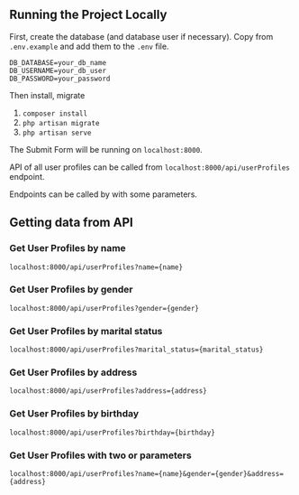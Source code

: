 ## Running the Project Locally

First, create the database (and database user if necessary).
Copy from `.env.example` and add them to the `.env` file.

```
DB_DATABASE=your_db_name
DB_USERNAME=your_db_user
DB_PASSWORD=your_password
```

Then install, migrate

1. `composer install`
2. `php artisan migrate`
3. `php artisan serve`

The Submit Form will be running on `localhost:8000`.

API of all user profiles can be called from `localhost:8000/api/userProfiles` endpoint.

Endpoints can be called by with some parameters.

## Getting data from API
### Get User Profiles by name
`localhost:8000/api/userProfiles?name={name}`

### Get User Profiles by gender
`localhost:8000/api/userProfiles?gender={gender}`

### Get User Profiles by marital status
`localhost:8000/api/userProfiles?marital_status={marital_status}`

### Get User Profiles by address
`localhost:8000/api/userProfiles?address={address}`

### Get User Profiles by birthday
`localhost:8000/api/userProfiles?birthday={birthday}`

### Get User Profiles with two or parameters
`localhost:8000/api/userProfiles?name={name}&gender={gender}&address={address}`